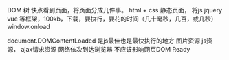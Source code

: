 DOM  树
快点看到页面，将页面分成几件事。
html + css 静态页面，
将js jquery vue 等框架，100kb，下载，要执行，要花的时间（几十毫秒，几百，或几秒）
window.onload

document.DOMContentLoaded 是js最佳也是最快执行的地方
图片资源 js资源， ajax请求资源 网络依次到达浏览器 不应该影响网页DOM Ready